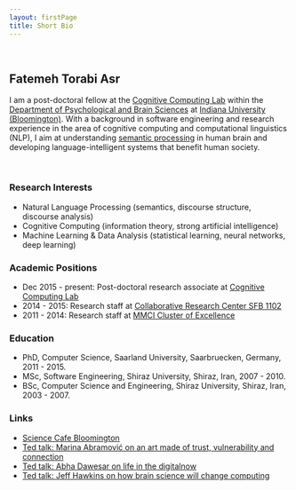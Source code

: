 ```yaml
---
layout: firstPage
title: Short Bio
---
```



&nbsp;

## Fatemeh Torabi Asr

I am a post-doctoral fellow at the [Cognitive Computing Lab](http://www.compcog.com/) within the [Department of Psychological and Brain Sciences](http://psych.indiana.edu/) at [Indiana University (Bloomington)](https://www.indiana.edu). With a background in software engineering and research experience in the area of cognitive computing and computational linguistics (NLP), I aim at understanding [semantic processing](https://en.wikipedia.org/wiki/Semantic_processing) in human brain and developing language-intelligent systems that benefit human society. 


&nbsp;

### Research Interests

- Natural Language Processing (semantics, discourse structure, discourse analysis)
- Cognitive Computing (information theory, strong artificial intelligence)
- Machine Learning & Data Analysis (statistical learning, neural networks, deep learning)


### Academic Positions

- Dec 2015 - present: Post-doctoral research associate at [Cognitive Computing Lab](http://www.compcog.com/)
- 2014 - 2015: Research staff at [Collaborative Research Center SFB 1102](http://www.sfb1102.uni-saarland.de/)
- 2011 - 2014: Research staff at [MMCI Cluster of Excellence](http://www.mmci.uni-saarland.de/en/start)


### Education

- PhD, Computer Science, Saarland University, Saarbruecken, Germany, 2011 - 2015.
- MSc, Software Engineering, Shiraz University, Shiraz, Iran, 2007 - 2010.
- BSc, Computer Science and Engineering, Shiraz University, Shiraz, Iran, 2003 - 2007.



### Links
- [Science Cafe Bloomington](http://www.sciencecafebloomington.org/)
- [Ted talk: Marina Abramović on an art made of trust, vulnerability and connection](https://www.ted.com/talks/marina_abramovic_an_art_made_of_trust_vulnerability_and_connection)
- [Ted talk: Abha Dawesar on life in the digitalnow](http://www.ted.com/talks/abha_dawesar_life_in_the_digital_now)
- [Ted talk: Jeff Hawkins on how brain science will change computing](https://www.ted.com/talks/jeff_hawkins_on_how_brain_science_will_change_computing)